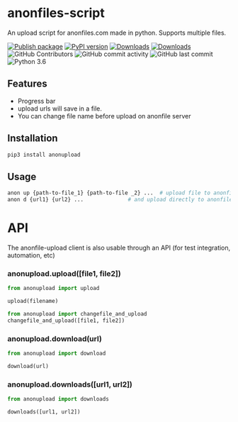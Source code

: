 # anonfiles-script
An upload script for anonfiles.com made in python. Supports multiple files.

 [![Publish package](https://github.com/jakbin/anonupload/actions/workflows/publish.yml/badge.svg)](https://github.com/jakbin/anonupload/actions/workflows/publish.yml)
 [![PyPI version](https://badge.fury.io/py/anonupload.svg)](https://pypi.org/project/anonupload/)
 [![Downloads](https://pepy.tech/badge/anonupload/month)](https://pepy.tech/project/anonupload)
 [![Downloads](https://static.pepy.tech/personalized-badge/anonupload?period=total&units=international_system&left_color=green&right_color=blue&left_text=Total%20Downloads)](https://pepy.tech/project/anonupload)
 ![GitHub Contributors](https://img.shields.io/github/contributors/jakbin/anonupload)
 ![GitHub commit activity](https://img.shields.io/github/commit-activity/m/jakbin/anonupload)
 ![GitHub last commit](https://img.shields.io/github/last-commit/jakbin/anonupload)
 ![Python 3.6](https://img.shields.io/badge/python-3.6-yellow.svg)


## Features
- Progress bar
- upload urls will save in a file.
- You can change file name before upload on anonfile server


## Installation

```sh
pip3 install anonupload
```

## Usage 
```sh
anon up {path-to-file_1} {path-to-file _2} ...  # upload file to anonfile server
anon d {url1} {url2} ...              # and upload directly to anonfiles 
```

# API

The anonfile-upload client is also usable through an API (for test integration, automation, etc)

### anonupload.upload([file1, file2])

```py
from anonupload import upload

upload(filename)
```

```py
from anonupload import changefile_and_upload
changefile_and_upload([file1, file2])
```

### anonupload.download(url)

```py
from anonupload import download

download(url)
```

### anonupload.downloads([url1, url2])

```py
from anonupload import downloads

downloads([url1, url2])
```